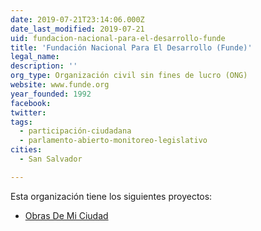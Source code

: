 ```yaml
---
date: 2019-07-21T23:14:06.000Z
date_last_modified: 2019-07-21
uid: fundacion-nacional-para-el-desarrollo-funde
title: 'Fundación Nacional Para El Desarrollo (Funde)'
legal_name: 
description: ''
org_type: Organización civil sin fines de lucro (ONG)
website: www.funde.org
year_founded: 1992
facebook: 
twitter: 
tags:
  - participación-ciudadana
  - parlamento-abierto-monitoreo-legislativo
cities: 
  - San Salvador

---
```


Esta organización tiene los siguientes proyectos:

- [Obras De Mi Ciudad](/proyectos/obras-de-mi-ciudad)
